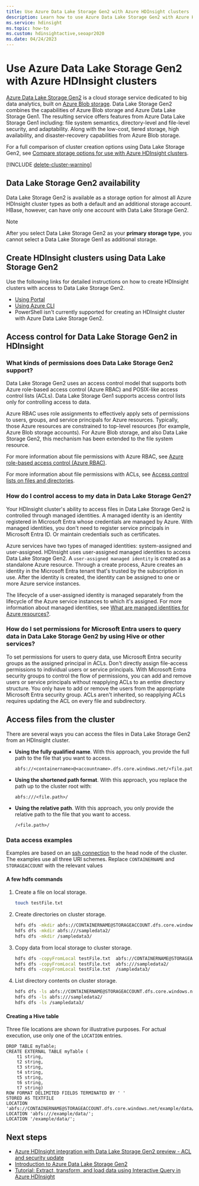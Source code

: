 ```yaml
---
title: Use Azure Data Lake Storage Gen2 with Azure HDInsight clusters
description: Learn how to use Azure Data Lake Storage Gen2 with Azure HDInsight clusters.
ms.service: hdinsight
ms.topic: how-to
ms.custom: hdinsightactive,seoapr2020
ms.date: 04/24/2023
---
```


# Use Azure Data Lake Storage Gen2 with Azure HDInsight clusters

[Azure Data Lake Storage Gen2](../storage/blobs/data-lake-storage-introduction.md) is a cloud storage service dedicated to big data analytics, built on [Azure Blob storage](../storage/blobs/storage-blobs-introduction.md). Data Lake Storage Gen2 combines the capabilities of Azure Blob storage and Azure Data Lake Storage Gen1. The resulting service offers features from Azure Data Lake Storage Gen1 including: file system semantics, directory-level and file-level security, and adaptability. Along with the low-cost, tiered storage, high availability, and disaster-recovery capabilities from Azure Blob storage.

For a full comparison of cluster creation options using Data Lake Storage Gen2, see [Compare storage options for use with Azure HDInsight clusters](hdinsight-hadoop-compare-storage-options.md).

[!INCLUDE [delete-cluster-warning](includes/hdinsight-delete-cluster-warning.md)]

## Data Lake Storage Gen2 availability

Data Lake Storage Gen2 is available as a storage option for almost all Azure HDInsight cluster types as both a default and an additional storage account. HBase, however, can have only one account with Data Lake Storage Gen2.

> [!Note]  
> After you select Data Lake Storage Gen2 as your **primary storage type**, you cannot select a Data Lake Storage Gen1 as additional storage.

## Create HDInsight clusters using Data Lake Storage Gen2

Use the following links for detailed instructions on how to create HDInsight clusters with access to Data Lake Storage Gen2.

* [Using Portal](../hdinsight/hdinsight-hadoop-use-data-lake-storage-gen2-portal.md)
* [Using Azure CLI](../hdinsight/hdinsight-hadoop-use-data-lake-storage-gen2-azure-cli.md)
* PowerShell isn't currently supported for creating an HDInsight cluster with Azure Data Lake Storage Gen2.

## Access control for Data Lake Storage Gen2 in HDInsight

### What kinds of permissions does Data Lake Storage Gen2 support?

Data Lake Storage Gen2 uses an access control model that supports both Azure role-based access control (Azure RBAC) and POSIX-like access control lists (ACLs). Data Lake Storage Gen1 supports access control lists only for controlling access to data.

Azure RBAC uses role assignments to effectively apply sets of permissions to users, groups, and service principals for Azure resources. Typically, those Azure resources are constrained to top-level resources (for example, Azure Blob storage accounts). For Azure Blob storage, and also Data Lake Storage Gen2, this mechanism has been extended to the file system resource.

For more information about file permissions with Azure RBAC, see [Azure role-based access control (Azure RBAC)](../storage/blobs/data-lake-storage-access-control-model.md#role-based-access-control).

For more information about file permissions with ACLs, see [Access control lists on files and directories](../storage/blobs/data-lake-storage-access-control.md).

### How do I control access to my data in Data Lake Storage Gen2?

Your HDInsight cluster's ability to access files in Data Lake Storage Gen2 is controlled through managed identities. A managed identity is an identity registered in Microsoft Entra whose credentials are managed by Azure. With managed identities, you don't need to register service principals in Microsoft Entra ID. Or maintain credentials such as certificates.

Azure services have two types of managed identities: system-assigned and user-assigned. HDInsight uses user-assigned managed identities to access Data Lake Storage Gen2. A `user-assigned managed identity` is created as a standalone Azure resource. Through a create process, Azure creates an identity in the Microsoft Entra tenant that's trusted by the subscription in use. After the identity is created, the identity can be assigned to one or more Azure service instances.

The lifecycle of a user-assigned identity is managed separately from the lifecycle of the Azure service instances to which it's assigned. For more information about managed identities, see [What are managed identities for Azure resources?](../active-directory/managed-identities-azure-resources/overview.md).

<a name='how-do-i-set-permissions-for-azure-ad-users-to-query-data-in-data-lake-storage-gen2-by-using-hive-or-other-services'></a>

### How do I set permissions for Microsoft Entra users to query data in Data Lake Storage Gen2 by using Hive or other services?

To set permissions for users to query data, use Microsoft Entra security groups as the assigned principal in ACLs. Don't directly assign file-access permissions to individual users or service principals. With Microsoft Entra security groups to control the flow of permissions, you can add and remove users or service principals without reapplying ACLs to an entire directory structure. You only have to add or remove the users from the appropriate Microsoft Entra security group. ACLs aren't inherited, so reapplying ACLs requires updating the ACL on every file and subdirectory.

## Access files from the cluster

There are several ways you can access the files in Data Lake Storage Gen2 from an HDInsight cluster.

* **Using the fully qualified name**. With this approach, you provide the full path to the file that you want to access.

    ```
    abfs://<containername>@<accountname>.dfs.core.windows.net/<file.path>/
    ```

* **Using the shortened path format**. With this approach, you replace the path up to the cluster root with:

    ```
    abfs:///<file.path>/
    ```

* **Using the relative path**. With this approach, you only provide the relative path to the file that you want to access.

    ```
    /<file.path>/
    ```

### Data access examples

Examples are based on an [ssh connection](./hdinsight-hadoop-linux-use-ssh-unix.md) to the head node of the cluster. The examples use all three URI schemes. Replace `CONTAINERNAME` and `STORAGEACCOUNT` with the relevant values

#### A few hdfs commands

1. Create a file on local storage.

    ```bash
    touch testFile.txt
    ```

1. Create directories on cluster storage.

    ```bash
    hdfs dfs -mkdir abfs://CONTAINERNAME@STORAGEACCOUNT.dfs.core.windows.net/sampledata1/
    hdfs dfs -mkdir abfs:///sampledata2/
    hdfs dfs -mkdir /sampledata3/
    ```

1. Copy data from local storage to cluster storage.

    ```bash
    hdfs dfs -copyFromLocal testFile.txt  abfs://CONTAINERNAME@STORAGEACCOUNT.dfs.core.windows.net/sampledata1/
    hdfs dfs -copyFromLocal testFile.txt  abfs:///sampledata2/
    hdfs dfs -copyFromLocal testFile.txt  /sampledata3/
    ```

1. List directory contents on cluster storage.

    ```bash
    hdfs dfs -ls abfs://CONTAINERNAME@STORAGEACCOUNT.dfs.core.windows.net/sampledata1/
    hdfs dfs -ls abfs:///sampledata2/
    hdfs dfs -ls /sampledata3/
    ```

#### Creating a Hive table

Three file locations are shown for illustrative purposes. For actual execution, use only one of the `LOCATION` entries.

```hql
DROP TABLE myTable;
CREATE EXTERNAL TABLE myTable (
    t1 string,
    t2 string,
    t3 string,
    t4 string,
    t5 string,
    t6 string,
    t7 string)
ROW FORMAT DELIMITED FIELDS TERMINATED BY ' '
STORED AS TEXTFILE
LOCATION 'abfs://CONTAINERNAME@STORAGEACCOUNT.dfs.core.windows.net/example/data/';
LOCATION 'abfs:///example/data/';
LOCATION '/example/data/';
```

## Next steps

* [Azure HDInsight integration with Data Lake Storage Gen2 preview - ACL and security update](https://azure.microsoft.com/blog/azure-hdinsight-integration-with-data-lake-storage-gen-2-preview-acl-and-security-update/)
* [Introduction to Azure Data Lake Storage Gen2](../storage/blobs/data-lake-storage-introduction.md)
* [Tutorial: Extract, transform, and load data using Interactive Query in Azure HDInsight](./interactive-query/interactive-query-tutorial-analyze-flight-data.md)
